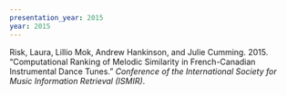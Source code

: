 ```yaml
---
presentation_year: 2015
year: 2015
---
```


Risk, Laura, Lillio Mok, Andrew Hankinson, and Julie Cumming. 2015. “Computational Ranking of Melodic Similarity in French-Canadian Instrumental Dance Tunes.” <i>Conference of the International Society for Music Information Retrieval (ISMIR)</i>.